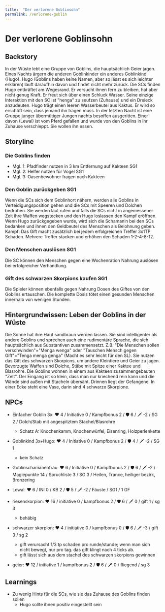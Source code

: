 ```yaml
---
title:  "Der verlorene Goblinsohn"
permalink: /verlorene-goblin
---
```


# Der verlorene Goblinsohn
## Backstory
In der Wüste lebt eine Gruppe von Goblins, die hauptsächlich Geier jagen. Eines Nachts ärgern die anderen Goblinkinder ein anderes Goblinkind (Hugo). Hugo (Goblins haben keine Namen, aber so lässt es sich leichter erklären) läuft daraufhin davon und findet nicht mehr zurück. Die SCs finden Hugo entkräftet am Wegesrand. Er versucht ihnen fern zu bleiben, hat aber nicht genug Kraft. Er freut sich über einen Schluck Wasser. Seine einzige Interaktion mit den SC ist "henga" zu seufzen (Zuhause) und ein Dreieck anzudeuten. Hugo trägt einen leeren Wasserbeutel aus Kaktus. Er wird so erschöft sein, dass jemand ihn tragen muss.
In der letzten Nacht ist eine Gruppe junger übermütiger Jungen nachts besoffen ausgeritten. Einer davon (Lewal) ist vom Pferd gefallen und wurde von den Goblins in ihr Zuhause verschleppt. Sie wollen ihn essen.

## Storyline
### Die Goblins finden
- Mgl. 1: Pfadfinder nutzen in 3 km Entfernung auf Kakteen SG1
- Mgl. 2: Helfer nutzen für Vogel SG1
- Mgl. 3: Oasenbewohner fragen nach Kakteen

### Den Goblin zurückgeben SG1
Wenn die SCs sich dem Goblinhort nähern, werden alle Goblins in Verteidigungsposition gehen und die SCs mit Speeren und Dolchen bedrohen. Sie werden laut rufen und falls die SCs nicht in angemessener Zeit ihre Waffen wegstecken und den Hugo loslassen den Kampf eröffnen. Wenn Hugo zurückgegeben wurde, wird sich die Schamanin bei den SCs bedanken und ihnen den Geldbeutel des Menschen als Belohnung geben.
Kampf: Das Gift macht zusätzlich bei jedem erfolgreichen Treffer 3x1TP Schaden. Mehrere Treffer stacken und erhöhen den Schaden 1-2-4-8-12.

### Den Menschen auslösen SG1
Die SC können den Menschen gegen eine Wochenration Nahrung auslösen bei erfolgreicher Verhandlung.

### Gift des schwarzen Skorpions kaufen SG1
Die Spieler können ebenfalls gegen Nahrung Dosen des Giftes von den Goblins ertauschen. Die komplette Dosis tötet einen gesunden Menschen innerhalb von wenigen Stunden.

## Hintergrundwissen: Leben der Goblins in der Wüste
Die Sonne hat ihre Haut sandbraun werden lassen. Sie sind intelligenter als andere Goblins und sprechen auch eine rudimentäre Sprache, die sich hauptsächlich aus Substantiven zusammensetzt. Z.B. "Die Menschen sollen verschwinden"="Menga wenga" oder "Tauschen Mensch gegen Gift"="Tenga menga genga" (Macht es sehr leicht für den SL). Sie nutzen das Gift des schwarzen Skorpions, um andere Kleintiere und Geier zu jagen. Bevorzugte Waffen sind Dolche, Stäbe mit Spitze einer Kaktee und Blasrohre.
Die Goblins wohnen in einem aus Kakteen zusammengebauten "Zelt". Der Eingang ist so klein, dass man nur kriechend rein kann und die Wände sind außen mit Stacheln übersäht. Drinnen liegt der Gefangene. In einer Ecke steht eine Vase, darin sind 4 schwarze Skorpione.

## NPCs
- Einfacher Goblin 3x: ❤️ 4 / Initiative 0 / Kampfbonus 2 / 🛡️ 6 / 🗡️ -2 / SG 2 / Dolch/Stab mit angespitztem Stachel/Blasrohre
    - Schatz A: Knochenkamm, Knochenwürfel, Eisenring, Holzperlenkette
- Goblinkind 3x+Hugo: ❤️ 4 / Initiative 0 / Kampfbonus 2 / 🛡️ 4 / 🗡️ -2 / SG 1
    - kein Schatz
- Goblinschamanenfrau: ❤️ 6 / Initiative 0 / Kampfbonus 2 / 🛡️ 6 / 🗡️ -2 / Magiepunkte 14 / Spruchliste 3 / SG 3 / Heilen, Trance, heiliger bezirk, Bronzering

- Lewal: ♥ 6 / INI 0 / KB 2 / 🛡 5 / 🗡 -2 / Fäuste / SG1 / 1 GF

- riesenskorpion: ❤️ 16 / initiative 0 / kampfbonus 2 / 🛡️ 6 / 🗡️ 0 / gift 1 / sg 3
  - behäbig
- schwarzer skorpion: ❤️ 4 / initiative 0 / kampfbonus 0 / 🛡️ 6 / 🗡️ -3 / gift 3 / sg 2
  - gift verursacht 1/3 tp schaden pro runde/stunde; wenn man sich nicht bewegt, nur pro tag. das gift klingt nach 4 ticks ab.
  - gift lässt sich aus dem stachel des schwarzen skorpions gewinnen
- geier: ❤️ 12 / initiative 1 / kampfbonus 2 / 🛡️ 6 / 🗡️ 0 / fliegend / sg 3 

## Learnings
- Zu wenig Hints für die SCs, wie sie das Zuhause des Goblins finden sollen
  - Hugo sollte ihnen positiv eingestellt sein